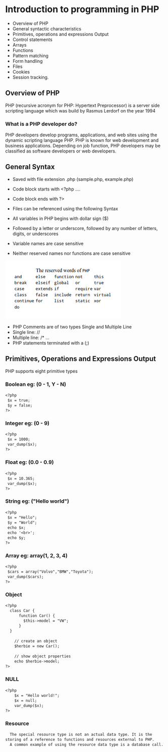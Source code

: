 # Introduction to programming in PHP
- Overview of PHP
- General syntactic characteristics
- Primitives, operations and expressions Output
- Control statements
- Arrays
- Functions
- Pattern matching
- Form handling
- Files
- Cookies
- Session tracking.

## Overview of PHP
PHP (recursive acronym for PHP: Hypertext Preprocessor)  is a server side scripting language which was build by Rasmus Lerdorf on the year 1994

### What is a PHP developer do?
PHP developers develop programs, applications, and web sites using the dynamic scripting language PHP. PHP is known for web development and business applications. Depending on job function, PHP developers may be classified as software developers or web developers.


## General Syntax
- Saved with file extension .php (sample.php, example.php)
- Code block starts with <?php  ....
- Code block ends with ?>
- Files can be referenced using the following Syntax


    <?php
      include("example.php");
    ?>

- All variables in PHP begins with dollar sign ($)
- Followed by a letter or underscore, followed by any number of letters, digits, or underscores
- Variable names are case sensitive
- Neither reserved names nor functions are case sensitive

![Alt text](reserved.png)

- PHP Comments are of two types Single and Multiple Line
- Single line: //
- Multiple line: /* ...
- PHP statements terminated with a (;)


## Primitives, Operations and Expressions Output
PHP supports eight primitive types

### Boolean eg: (0 - 1, Y - N)

    <?php
     $x = true;
     $y = false;
    ?>

### Integer eg: (0 - 9)

    <?php
     $x = 1000;
     var_dump($x);
    ?>


### Float eg: (0.0 - 0.9)

    <?php
     $x = 10.365;
     var_dump($x);
    ?>


### String eg: ("Hello world")

    <?php
     $x = "Hello";
     $y = "World";
     echo $x;
     echo '<br>';
     echo $y;
    ?>


### Array eg: array(1, 2, 3, 4)

    <?php
     $cars = array("Volvo","BMW","Toyota");
     var_dump($cars);
    ?>


### Object

    <?php
      class Car {
          function Car() {
            $this->model = "VW";
          }
      }
    
        // create an object
        $herbie = new Car();
    
        // show object properties
        echo $herbie->model;
    ?>

### NULL

    <?php
        $x = "Hello world!";
        $x = null;
        var_dump($x);
    ?>


### Resource

      The special resource type is not an actual data type. It is the storing of a reference to functions and resources external to PHP.
      A common example of using the resource data type is a database call.
